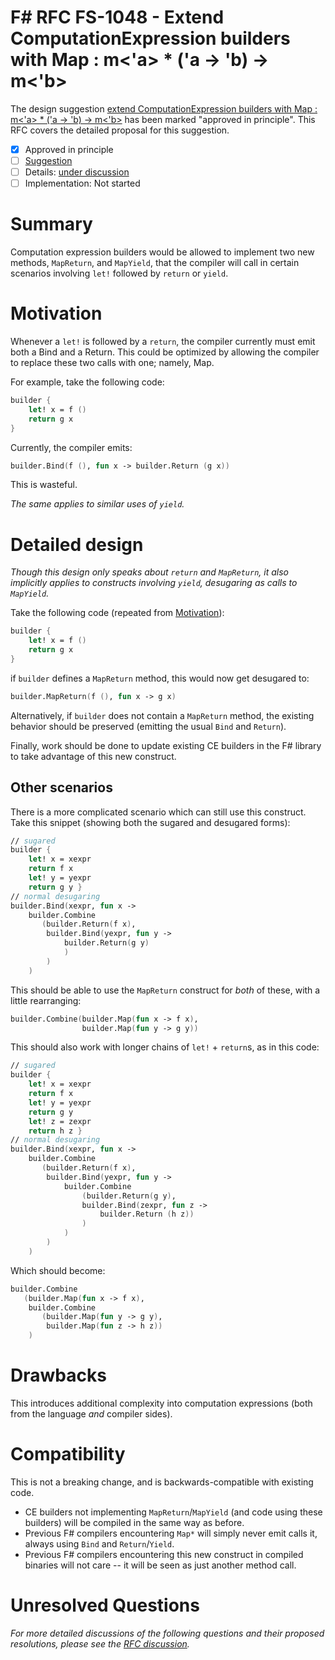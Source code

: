 # F# RFC FS-1048 - Extend ComputationExpression builders with Map : m<'a> * ('a -> 'b) -> m<'b>

The design suggestion [extend ComputationExpression builders with Map : m<'a> * ('a -> 'b) -> m<'b>](https://github.com/fsharp/fslang-suggestions/issues/36) has been marked "approved in principle".
This RFC covers the detailed proposal for this suggestion.

* [x] Approved in principle
* [ ] [Suggestion](https://github.com/fsharp/fslang-suggestions/issues/36)
* [ ] Details: [under discussion](https://github.com/fsharp/fslang-design/issues/258)
* [ ] Implementation: Not started

# Summary
[summary]: #summary

Computation expression builders would be allowed to implement two new methods, `MapReturn`, and `MapYield`, that the compiler will call in certain scenarios involving `let!` followed by `return` or `yield`.

# Motivation
[motivation]: #motivation

Whenever a `let!` is followed by a `return`, the compiler currently must emit both a Bind and a Return. This could be optimized by allowing the compiler to replace these two calls with one; namely, Map.

For example, take the following code:

```fsharp
builder {
    let! x = f ()
    return g x
}
```

Currently, the compiler emits:

```fsharp
builder.Bind(f (), fun x -> builder.Return (g x))
```

This is wasteful.

*The same applies to similar uses of `yield`.*

# Detailed design
[design]: #detailed-design

*Though this design only speaks about `return` and `MapReturn`, it also implicitly applies to constructs involving `yield`, desugaring as calls to `MapYield`.*

Take the following code (repeated from [Motivation]):

```fsharp
builder {
    let! x = f ()
    return g x
}
```

if `builder` defines a `MapReturn` method, this would now get desugared to:

```fsharp
builder.MapReturn(f (), fun x -> g x)
```

Alternatively, if `builder` does not contain a `MapReturn` method, the existing behavior should be preserved (emitting the usual `Bind` and `Return`).

Finally, work should be done to update existing CE builders in the F# library to take advantage of this new construct.

## Other scenarios

There is a more complicated scenario which can still use this construct. Take this snippet (showing both the sugared and desugared forms):

```fsharp
// sugared
builder {
    let! x = xexpr
    return f x
    let! y = yexpr
    return g y }
// normal desugaring
builder.Bind(xexpr, fun x ->
    builder.Combine
       (builder.Return(f x),
        builder.Bind(yexpr, fun y ->
            builder.Return(g y)
            )
        )
    )
```

This should be able to use the `MapReturn` construct for *both* of these, with a little rearranging:

```fsharp
builder.Combine(builder.Map(fun x -> f x),
                builder.Map(fun y -> g y))
```

This should also work with longer chains of `let!` + `return`s, as in this code:

```fsharp
// sugared
builder {
    let! x = xexpr
    return f x
    let! y = yexpr
    return g y
    let! z = zexpr
    return h z }
// normal desugaring
builder.Bind(xexpr, fun x ->
    builder.Combine
       (builder.Return(f x),
        builder.Bind(yexpr, fun y ->
            builder.Combine
                (builder.Return(g y),
                builder.Bind(zexpr, fun z ->
                    builder.Return (h z))
                )
            )
        )
    )
```

Which should become:

```fsharp
builder.Combine
   (builder.Map(fun x -> f x),
    builder.Combine
       (builder.Map(fun y -> g y),
        builder.Map(fun z -> h z))
    )
```

# Drawbacks
[drawbacks]: #drawbacks

This introduces additional complexity into computation expressions (both from the language _and_ compiler sides).

# Compatibility
[compatibility]: #compatibility

This is not a breaking change, and is backwards-compatible with existing code.

* CE builders not implementing `MapReturn`/`MapYield` (and code using these builders) will be compiled in the same way as before.
* Previous F# compilers encountering `Map*` will simply never emit calls it, always using `Bind` and `Return`/`Yield`.
* Previous F# compilers encountering this new construct in compiled binaries will not care -- it will be seen as just another method call.

# Unresolved Questions
[unresolved]: #unresolved-questions

*For more detailed discussions of the following questions and their proposed resolutions, please see the [RFC discussion](https://github.com/fsharp/fslang-design/issues/258).*
